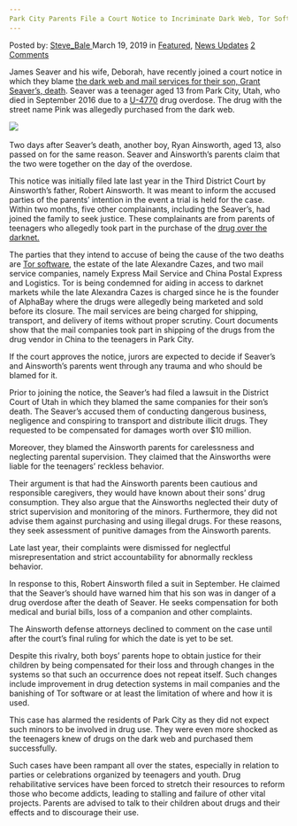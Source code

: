 ```yaml
---
Park City Parents File a Court Notice to Incriminate Dark Web, Tor Software and Mail Companies
---
```

<article class="post-listing post-28678 post type-post status-publish format-standard has-post-thumbnail hentry  tag-city tag-companies tag-court tag-dark tag-file tag-incriminate tag-mail tag-notice tag-parents tag-park tag-software  tag-web">
    <div class="post-inner">
        <span>Posted by: <a href="https://www.deepdotweb.com/author/steve_bale/" title="">Steve_Bale </a></span>
    <span>March 19, 2019</span>
    <span>in <a href="https://www.deepdotweb.com/category/deepdot-news/" rel="category tag">Featured</a>, <a href="https://www.deepdotweb.com/category/news-updates/" rel="category tag">News Updates</a></span>
    <span><a href="https://www.deepdotweb.com/2019/03/19/park-city-parents-file-a-court-notice-to-incriminate-dark-web-tor-software-and-mail-companies/#comments">2 Comments</a></span>
    </p>
    <div class="clear"></div>
    <div class="entry">
    <p>James Seaver and his wife, Deborah, have recently joined a court notice in which they blame <a href="https://www.parkrecord.com/news/defendants-in-lawsuit-claim-dark-web-companies-postal-services-at-fault-for-teens-death/">the dark web and mail services for their son, Grant Seaver’s, death</a>. Seaver was a teenager aged 13 from Park City, Utah, who died in September 2016 due to a <a href="https://www.deepdotweb.com/2018/11/18/opioid-trafficker-admits-selling-and-manufacturing-fentanyl-analogues/">U-4770</a> drug overdose. The drug with the street name Pink was allegedly purchased from the dark web.</p>
    <p><strong><img class="wp-image-28683" src="/imgs/2019/03/word-image-13.jpeg" srcset="/imgs/2019/03/word-image-13.jpeg 660w, /imgs/2019/03/word-image-13-300x150.jpeg 300w" sizes="(max-width: 660px) 100vw, 660px" /></strong></p>
    <p>Two days after Seaver’s death, another boy, Ryan Ainsworth, aged 13, also passed on for the same reason. Seaver and Ainsworth’s parents claim that the two were together on the day of the overdose.</p>
    <p>This notice was initially filed late last year in the Third District Court by Ainsworth’s father, Robert Ainsworth. It was meant to inform the accused parties of the parents’ intention in the event a trial is held for the case. Within two months, five other complainants, including the Seaver’s, had joined the family to seek justice. These complainants are from parents of teenagers who allegedly took part in the purchase of the <a href="http://www.deepdotweb.com/2013/10/28/updated-llist-of-hidden-marketplaces-tor-i2p/">drug over the darknet. </a></p>
    <p>The parties that they intend to accuse of being the cause of the two deaths are <a href="https://www.deepdotweb.com/2019/02/24/research-a-new-look-at-common-attacks-against-the-tor-network-protocol/">Tor software</a>, the estate of the late Alexandre Cazes, and two mail service companies, namely Express Mail Service and China Postal Express and Logistics. Tor is being condemned for aiding in access to darknet markets while the late Alexandra Cazes is charged since he is the founder of AlphaBay where the drugs were allegedly being marketed and sold before its closure. The mail services are being charged for shipping, transport, and delivery of items without proper scrutiny. Court documents show that the mail companies took part in shipping of the drugs from the drug vendor in China to the teenagers in Park City.</p>
    <p>If the court approves the notice, jurors are expected to decide if Seaver’s and Ainsworth’s parents went through any trauma and who should be blamed for it.</p>
    <p>Prior to joining the notice, the Seaver’s had filed a lawsuit in the District Court of Utah in which they blamed the same companies for their son’s death. The Seaver’s accused them of conducting dangerous business, negligence and conspiring to transport and distribute illicit drugs. They requested to be compensated for damages worth over $10 million.</p>
    <p>Moreover, they blamed the Ainsworth parents for carelessness and neglecting parental supervision. They claimed that the Ainsworths were liable for the teenagers’ reckless behavior.</p>
    <p>Their argument is that had the Ainsworth parents been cautious and responsible caregivers, they would have known about their sons’ drug consumption. They also argue that the Ainsworths neglected their duty of strict supervision and monitoring of the minors. Furthermore, they did not advise them against purchasing and using illegal drugs. For these reasons, they seek assessment of punitive damages from the Ainsworth parents.</p>
    <p>Late last year, their complaints were dismissed for neglectful misrepresentation and strict accountability for abnormally reckless behavior.</p>
    <p>In response to this, Robert Ainsworth filed a suit in September. He claimed that the Seaver’s should have warned him that his son was in danger of a drug overdose after the death of Seaver. He seeks compensation for both medical and burial bills, loss of a companion and other complaints.</p>
    <p>The Ainsworth defense attorneys declined to comment on the case until after the court’s final ruling for which the date is yet to be set.</p>
    <p>Despite this rivalry, both boys’ parents hope to obtain justice for their children by being compensated for their loss and through changes in the systems so that such an occurrence does not repeat itself. Such changes include improvement in drug detection systems in mail companies and the banishing of Tor software or at least the limitation of where and how it is used.</p>
    <p>This case has alarmed the residents of Park City as they did not expect such minors to be involved in drug use. They were even more shocked as the teenagers knew of drugs on the dark web and purchased them successfully.</p>
    <p>Such cases have been rampant all over the states, especially in relation to parties or celebrations organized by teenagers and youth. Drug rehabilitative services have been forced to stretch their resources to reform those who become addicts, leading to stalling and failure of other vital projects. Parents are advised to talk to their children about drugs and their effects and to discourage their use.</p>
    </div>
    <span style="display:none"><a href="https://www.deepdotweb.com/tag/city/" rel="tag">city</a> <a href="https://www.deepdotweb.com/tag/companies/" rel="tag">companies</a> <a href="https://www.deepdotweb.com/tag/court/" rel="tag">court</a> <a href="https://www.deepdotweb.com/tag/dark/" rel="tag">dark</a> <a href="https://www.deepdotweb.com/tag/file/" rel="tag">file</a> <a href="https://www.deepdotweb.com/tag/incriminate/" rel="tag">incriminate</a> <a href="https://www.deepdotweb.com/tag/mail/" rel="tag">mail</a> <a href="https://www.deepdotweb.com/tag/notice/" rel="tag">notice</a> <a href="https://www.deepdotweb.com/tag/parents/" rel="tag">parents</a> <a href="https://www.deepdotweb.com/tag/park/" rel="tag">park</a> <a href="https://www.deepdotweb.com/tag/software/" rel="tag">software</a>  <a href="https://www.deepdotweb.com/tag/web/" rel="tag">web</a></span> <span style="display:none" class="updated">2019-03-19</span>
    <div style="display:none" class="vcard author" itemprop="author" itemscope itemtype="http://schema.org/Person"><strong class="fn" itemprop="name"><a href="https://www.deepdotweb.com/author/steve_bale/" title="Posts by Steve_Bale" rel="author">Steve_Bale</a></strong></div>
    </div>
</article>

